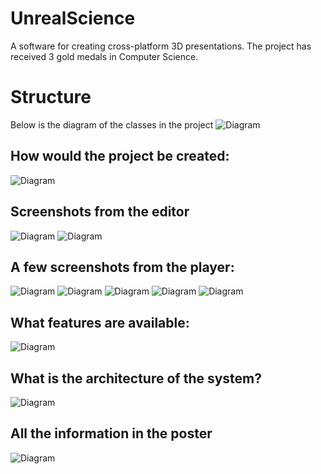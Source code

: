 # UnrealScience
A software for creating cross-platform 3D presentations. The project has received 3 gold medals in Computer Science.

# Structure
Below is the diagram of the classes in the project
![Diagram](images/diagram.jpg)

## How would the project be created:
![Diagram](images/diagram_en.jpg)

## Screenshots from the editor
![Diagram](images/screen1.jpg)
![Diagram](images/screen2.jpg)

## A few screenshots from the player:
![Diagram](images/blackhole.jpg)
![Diagram](images/demo.jpg)
![Diagram](images/laptop.jpg)
![Diagram](images/phone.jpg)
![Diagram](images/tablet.jpg)

## What features are available:
![Diagram](images/hex_en.jpg)

## What is the architecture of the system?
![Diagram](images/languages.jpg)

## All the information in the poster
![Diagram](images/poster2.jpg)
